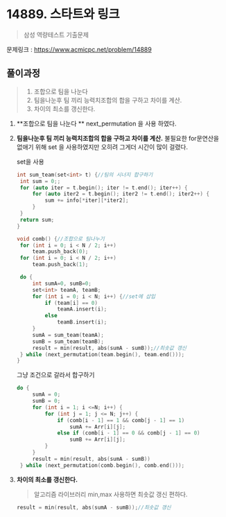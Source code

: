 # 14889. 스타트와 링크
> 삼성 역량테스트 기출문제

문제링크 : https://www.acmicpc.net/problem/14889

## 풀이과정

>1. 조합으로 팀을 나눈다 
>2. 팀을나눈후 팀 끼리 능력치조합의 합을 구하고 차이를 계산.
>3. 차이의 최소를 갱신한다.

1. **조합으로 팀을 나눈다 **
   next_permutation 을 사용 하였다.
   
2. **팀을나눈후 팀 끼리 능력치조합의 합을 구하고 차이를 계산.**
   불필요한 for문연산을 없애기 위해 set 을 사용하였지만 오히려 그게더 시간이 많이 걸렸다.

   set을 사용

   ~~~c++
   int sum_team(set<int> t) {//팀의 시너지 합구하기
   	int sum = 0;;
   	for (auto iter = t.begin(); iter != t.end(); iter++) {
   		for (auto iter2 = t.begin(); iter2 != t.end(); iter2++) {
   			sum += info[*iter][*iter2];
   		}
   	}
   	return sum;
   }
   
   void comb() {//조합으로 팀나누기
   	for (int i = 0; i < N / 2; i++)
   		team.push_back(0);
   	for (int i = 0; i < N / 2; i++)
   		team.push_back(1);
   
   	do {
   		int sumA=0, sumB=0;
   		set<int> teamA, teamB;
   		for (int i = 0; i < N; i++) {//set에 삽입
   			if (team[i] == 0)
   				teamA.insert(i);
   			else 
   				teamB.insert(i);
   		}
   		sumA = sum_team(teamA);
   		sumB = sum_team(teamB);
   		result = min(result, abs(sumA - sumB));//최솟값 갱신
   	} while (next_permutation(team.begin(), team.end()));
   }
   ~~~

   그냥 조건으로 갈라서 합구하기

   ~~~c++
   do {
   		sumA = 0;
   		sumB = 0;
   		for (int i = 1; i <=N; i++) {
   			for (int j = 1; j <= N; j++) {
   				if (comb[i - 1] == 1 && comb[j - 1] == 1)
   					sumA += Arr[i][j];
   				else if (comb[i - 1] == 0 && comb[j - 1] == 0)
   					sumB += Arr[i][j];
   			}
   		}
   		result = min(result, abs(sumA - sumB))
   	} while (next_permutation(comb.begin(), comb.end()));
   ~~~

   

3. **차이의 최소를 갱신한다.**

   > 알고리즘 라이브러리 min,max 사용하면 최솟값 갱신 편하다.

   ~~~c++
   result = min(result, abs(sumA - sumB));//최솟값 갱신
   ~~~

   





